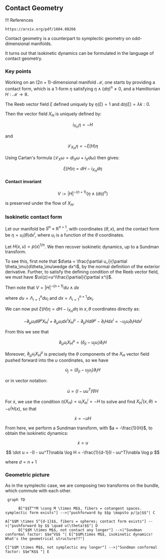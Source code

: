 ## Contact Geometry

!!! References

    https://arxiv.org/pdf/1604.08266

Contact geometry is a counterpart to symplectic geometry on odd-dimensional manifolds.

<!-- In symplectic geometry, we start with a $(2n)$-dim manifold equipped with a 1-form $\eta$ satisfying certain properties, and a scalar-valued function $H$ on the manifold, and derive a vector field on the manifold (section of the tangent bundle) which respects 
TODO

In contact geometry, we start with a $(2n+1)$-dim manifold equipped with a 1-form $\eta$ satisfying certain properties, and a scalar-valued function $H$ on the manifold, and derive a dynamics on the manifold which respects 
TODO
$H^{-n}\eta\wedge (d\eta)^{n-1}$. -->

It turns out that isokinetic dynamics can be formulated in the language of contact geometry.

### Key points

Working on an $(2n+1)$-dimensional manifold $\mathcal{M}$, one starts by providing a contact form, which is a 1-form $\eta$ satisfying $\eta\wedge (d\eta)^n \neq 0$, and a Hamiltonian $H : \mathcal{M} \to \mathbb{R}$.

The Reeb vector field $\xi$ defined uniquely by $\eta(\xi) = 1$ and $d\eta(\xi)=\lambda k:0$.

Then the vector field $X_H$ is uniquely defined by:

$$i_{X_H}\eta = -H$$ 

and 

$$\mathcal{L}_{X_H}\eta = -\xi(H) \eta$$

Using Cartan's formula ($\mathcal{L}_X\omega = di_X\omega + i_Xd\omega$) then gives:

$$
\xi(H)\eta = dH - i_{X_H}d\eta
$$

<!-- 
     It can be shown that this implies:

    $$
    f_H = -\xi(H)
    $$

    so that, using Cartan's formula, we have

    $$
    dH = i_{X_H}d\eta - \mathcal{L}_{X_H}\eta
    $$

    $$
    = i_{X_H}d\eta + \xi(H)\eta
    $$ -->

#### Contact invariant

$$
V := |H|^{-(n+1)}(\eta \wedge (d\eta)^n)
$$

is preserved under the flow of $X_H$.

### Isokinetic contact form

Let our manifold be $S^n \times \mathbb{R}^{n+1}$, with coordinates $(\theta,x)$, and the contact form be $\eta = u_i(\theta)dx^i$, where $u_i$ is a function of the $\theta$ coordinates. 

Let $H(x,u) = p(x)^{1/n}$. We then recover isokinetic dynamics, up to a Sundman transform.

To see this, first note that $d\eta = \frac{\partial u_i}{\partial \theta_\mu}d\theta_\mu\wedge dx^i$, by the normal definition of the exterior derivative. Further, to satisfy the defining condition of the Reeb vector field, we must have $\xi(z)=u^i\frac{\partial}{\partial x^i}$.

<!-- TODO: why is $d\eta(\xi)$ 0? -->

Then note that $V = |H|^{-(n+1)}du\wedge dx$

where $du = \Lambda_{i=1}^n du_i$ and $dx = \Lambda_{i=1}^{n+1} dx_i$.


<!-- TODO: clarify this ^^^ - it seems off by a factor of $u$. -->

We can now put $\xi(H)\eta = dH - i_{X_H}d\eta$ in $x,
\theta$ coordinates directly as:

$$
-\partial_\mu u_i d\theta^\mu X_H^i+ \partial_\mu u_i dx^i  X_H^\mu - \partial_\mu H d\theta^\mu - \partial_i H dx^i = -u_ju_i\partial_i H dx^j
$$

From this we see that 

$$
\partial_\mu u_i   X_H^\mu = (\delta_{ji}-u_ju_i)\partial_i H 
$$

Moreover, $\partial_\mu u_i   X_H^\mu$ is precisely the $\theta$ components of the $X_H$ vector field pushed forward into the $u$ coordinates, so we have

$$
\dot u_j = (\delta_{ji}-u_ju_i)\partial_i H 
$$

or in vector notation:

$$
\dot u = (I - uu^T)\nabla H
$$

For $\dot x$, we use the condition $\eta(X_H)=u_iX_H^i = -H$ to solve and find $X_H^i(x,\theta) = -u^iH(x)$, so that

$$
\dot x = -uH
$$

From here, we perform a Sundman transform, with $a = -\frac{1}{H}$, to obtain the isokinetic dynamics:


$$
\dot x = u
$$

$$
\dot u = -(I - uu^T)\nabla \log H = -\frac{1}{d-1}(I - uu^T)\nabla \log p 
$$

where $d = n+1$


### Geometric picture

As in the symplectic case, we are composing two transforms on the bundle, which commute with each other.

```mermaid
 graph TD
      
      B["$$T^*M \cong M \times M$$, fibers = cotangent spaces. symplectic form exists"] -->|"pushforward by $$p \mapsto p/|p|$$"| C
     
A["$$M \times S^{d-1}$$, fibers = spheres; contact form exists"] -->|"pushforward by $$ \quad u(\theta)$$"| D
      D["$$M \times M$$, not contact any longer"] -->|"Sundman conformal factor: $$e^V$$ "| E["$$M\times M$$, isokinetic dynamics! What's the geometrical structure??"]
     
C["$$M \times M$$, not symplectic any longer"] -->|"Sundman conformal factor: $$e^K$$ "| E
```
      

      




      
